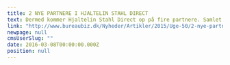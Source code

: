 ```yaml
---
title: 2 NYE PARTNERE I HJALTELIN STAHL DIRECT
text: Dermed kommer Hjaltelin Stahl Direct op på fire partnere. Samlet kommer partnerkredsen i Hjaltelin Stahl gruppen op på 10.
link: "http://www.bureaubiz.dk/Nyheder/Artikler/2015/Uge-50/2-nye-partnere-i-Hjaltein-Stahl-Direct"
newpage: null
cmsUserSlug: ""
date: 2016-03-08T00:00:00.000Z
position: null
---
```


